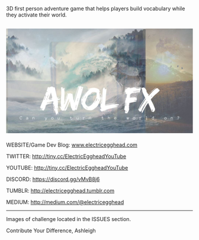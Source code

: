 3D first person adventure game that helps players build vocabulary while they activate their world.

![Awol FX Cover Art](https://github.com/ElectricEgghead/12MonthsGameStudio/blob/master/awol%20fx%20background%20image.JPG)
--------------------------
WEBSITE/Game Dev Blog: www.electricegghead.com

TWITTER: http://tiny.cc/ElectricEggheadYouTube

YOUTUBE: http://tiny.cc/ElectricEggheadYouTube

DISCORD: https://discord.gg/vMvB8j6

TUMBLR: http://electricegghead.tumblr.com

MEDIUM: http://medium.com/@electricegghead

----------------------
Images of challenge located in the ISSUES section.

Contribute Your Difference,
Ashleigh
